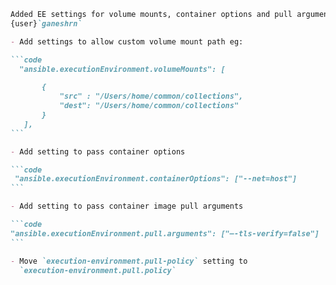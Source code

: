 ````md
Added EE settings for volume mounts, container options and pull arguments -- by
{user}`ganeshrn`

- Add settings to allow custom volume mount path eg:

```code
  "ansible.executionEnvironment.volumeMounts": [

       {
           "src" : "/Users/home/common/collections",
           "dest": "/Users/home/common/collections"
       }
   ],
```

- Add setting to pass container options

```code
 "ansible.executionEnvironment.containerOptions": ["--net=host"]
```

- Add setting to pass container image pull arguments

```code
"ansible.executionEnvironment.pull.arguments": ["–-tls-verify=false"]
```

- Move `execution-environment.pull-policy` setting to
  `execution-environment.pull.policy`
